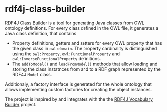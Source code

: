 # rdf4j-class-builder
RDF4J Class Builder is a tool for generating Java classes from OWL ontology definitions. For every class defined in the OWL file, it generates a Java class definition, that contains 

- Property definitions, getters and setters for every OWL property that has the given class in `owl:domain`. The property cardinality is distinguished using the `owl:Property`, `owl:FunctionalProperty` and `owl:InverseFunctionalProperty` definitions.
- The `addToModel()` and `loadFromModel()` methods that allow loading  and storing the class instatnces from and to a RDF graph represented by the RDF4J `Model` class.

Additionaly, a factory interface is generated for the whole ontology that allows implementing custom factories for creating the object instances.   

The project is inspired by and integrates with the the [RDF4J Vocabulary Builder](https://github.com/radkovo/rdf4j-vocab-builder) project.
